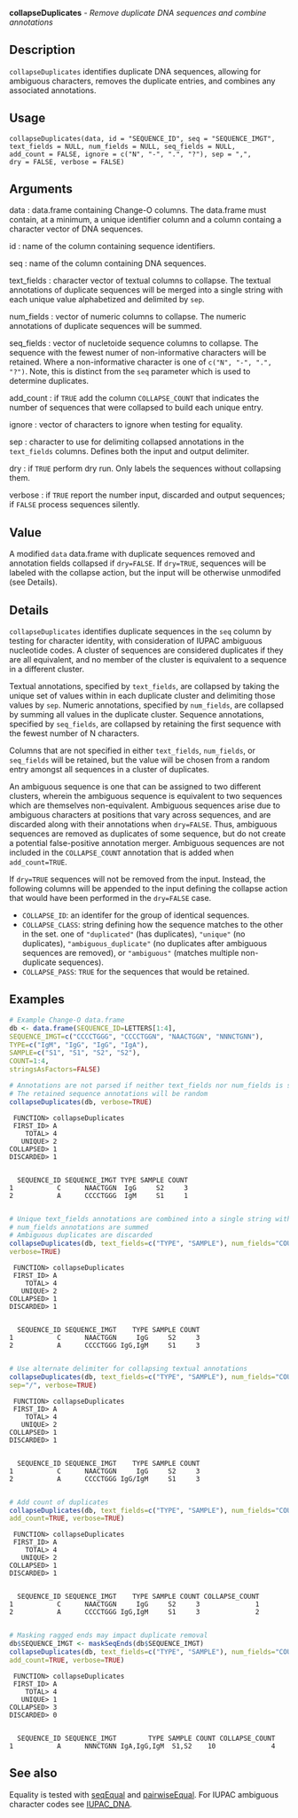 **collapseDuplicates** - *Remove duplicate DNA sequences and combine annotations*

Description
--------------------

`collapseDuplicates` identifies duplicate DNA sequences, allowing for ambiguous 
characters, removes the duplicate entries, and combines any associated annotations.


Usage
--------------------
```
collapseDuplicates(data, id = "SEQUENCE_ID", seq = "SEQUENCE_IMGT",
text_fields = NULL, num_fields = NULL, seq_fields = NULL,
add_count = FALSE, ignore = c("N", "-", ".", "?"), sep = ",",
dry = FALSE, verbose = FALSE)
```

Arguments
-------------------

data
:   data.frame containing Change-O columns. The data.frame 
must contain, at a minimum, a unique identifier column 
and a column containg a character vector of DNA sequences.

id
:   name of the column containing sequence identifiers.

seq
:   name of the column containing DNA sequences.

text_fields
:   character vector of textual columns to collapse. The textual 
annotations of duplicate sequences will be merged into a single 
string with each unique value alphabetized and delimited by 
`sep`.

num_fields
:   vector of numeric columns to collapse. The numeric annotations
of duplicate sequences will be summed.

seq_fields
:   vector of nucletoide sequence columns to collapse. The sequence 
with the fewest numer of non-informative characters will be 
retained. Where a non-informative character is one of 
`c("N", "-", ".", "?")`. Note, this is distinct from the 
`seq` parameter which is used to determine duplicates.

add_count
:   if `TRUE` add the column `COLLAPSE_COUNT` that 
indicates the number of sequences that were collapsed to build 
each unique entry.

ignore
:   vector of characters to ignore when testing for equality.

sep
:   character to use for delimiting collapsed annotations in the 
`text_fields` columns. Defines both the input and output 
delimiter.

dry
:   if `TRUE` perform dry run. Only labels the sequences without 
collapsing them.

verbose
:   if `TRUE` report the number input, discarded and output 
sequences; if `FALSE` process sequences silently.




Value
-------------------

A modified `data` data.frame with duplicate sequences removed and 
annotation fields collapsed if `dry=FALSE`. If `dry=TRUE`, 
sequences will be labeled with the collapse action, but the input will be
otherwise unmodifed (see Details).


Details
-------------------

`collapseDuplicates` identifies duplicate sequences in the `seq` column by
testing for character identity, with consideration of IUPAC ambiguous nucleotide codes. 
A cluster of sequences are considered duplicates if they are all equivalent, and no 
member of the cluster is equivalent to a sequence in a different cluster. 

Textual annotations, specified by `text_fields`, are collapsed by taking the unique
set of values within in each duplicate cluster and delimiting those values by `sep`.
Numeric annotations, specified by `num_fields`, are collapsed by summing all values 
in the duplicate cluster. Sequence annotations, specified by `seq_fields`, are 
collapsed by retaining the first sequence with the fewest number of N characters.

Columns that are not specified in either `text_fields`, `num_fields`, or 
`seq_fields` will be retained, but the value will be chosen from a random entry 
amongst all sequences in a cluster of duplicates.

An ambiguous sequence is one that can be assigned to two different clusters, wherein
the ambiguous sequence is equivalent to two sequences which are themselves 
non-equivalent. Ambiguous sequences arise due to ambiguous characters at positions that
vary across sequences, and are discarded along with their annotations when `dry=FALSE`. 
Thus, ambiguous sequences are removed as duplicates of some sequence, but do not create a potential
false-positive annotation merger. Ambiguous sequences are not included in the 
`COLLAPSE_COUNT` annotation that is added when `add_count=TRUE`.

If `dry=TRUE` sequences will not be removed from the input. Instead, the following columns
will be appended to the input defining the collapse action that would have been performed in the
`dry=FALSE` case.


+ `COLLAPSE_ID`:     an identifer for the group of identical sequences.
+ `COLLAPSE_CLASS`:  string defining how the sequence matches to the other in the set.
one of `"duplicated"` (has duplicates),
`"unique"` (no duplicates), `"ambiguous_duplicate"` 
(no duplicates after ambiguous sequences are removed), 
or `"ambiguous"` (matches multiple non-duplicate sequences).
+ `COLLAPSE_PASS`:   `TRUE` for the sequences that would be retained.




Examples
-------------------

```R
# Example Change-O data.frame
db <- data.frame(SEQUENCE_ID=LETTERS[1:4],
SEQUENCE_IMGT=c("CCCCTGGG", "CCCCTGGN", "NAACTGGN", "NNNCTGNN"),
TYPE=c("IgM", "IgG", "IgG", "IgA"),
SAMPLE=c("S1", "S1", "S2", "S2"),
COUNT=1:4,
stringsAsFactors=FALSE)

# Annotations are not parsed if neither text_fields nor num_fields is specified
# The retained sequence annotations will be random
collapseDuplicates(db, verbose=TRUE)

```


```
 FUNCTION> collapseDuplicates
 FIRST_ID> A
    TOTAL> 4
   UNIQUE> 2
COLLAPSED> 1
DISCARDED> 1


```


```
  SEQUENCE_ID SEQUENCE_IMGT TYPE SAMPLE COUNT
1           C      NAACTGGN  IgG     S2     3
2           A      CCCCTGGG  IgM     S1     1

```


```R

# Unique text_fields annotations are combined into a single string with ","
# num_fields annotations are summed
# Ambiguous duplicates are discarded
collapseDuplicates(db, text_fields=c("TYPE", "SAMPLE"), num_fields="COUNT", 
verbose=TRUE)

```


```
 FUNCTION> collapseDuplicates
 FIRST_ID> A
    TOTAL> 4
   UNIQUE> 2
COLLAPSED> 1
DISCARDED> 1


```


```
  SEQUENCE_ID SEQUENCE_IMGT    TYPE SAMPLE COUNT
1           C      NAACTGGN     IgG     S2     3
2           A      CCCCTGGG IgG,IgM     S1     3

```


```R

# Use alternate delimiter for collapsing textual annotations
collapseDuplicates(db, text_fields=c("TYPE", "SAMPLE"), num_fields="COUNT", 
sep="/", verbose=TRUE)

```


```
 FUNCTION> collapseDuplicates
 FIRST_ID> A
    TOTAL> 4
   UNIQUE> 2
COLLAPSED> 1
DISCARDED> 1


```


```
  SEQUENCE_ID SEQUENCE_IMGT    TYPE SAMPLE COUNT
1           C      NAACTGGN     IgG     S2     3
2           A      CCCCTGGG IgG/IgM     S1     3

```


```R

# Add count of duplicates
collapseDuplicates(db, text_fields=c("TYPE", "SAMPLE"), num_fields="COUNT", 
add_count=TRUE, verbose=TRUE)

```


```
 FUNCTION> collapseDuplicates
 FIRST_ID> A
    TOTAL> 4
   UNIQUE> 2
COLLAPSED> 1
DISCARDED> 1


```


```
  SEQUENCE_ID SEQUENCE_IMGT    TYPE SAMPLE COUNT COLLAPSE_COUNT
1           C      NAACTGGN     IgG     S2     3              1
2           A      CCCCTGGG IgG,IgM     S1     3              2

```


```R

# Masking ragged ends may impact duplicate removal
db$SEQUENCE_IMGT <- maskSeqEnds(db$SEQUENCE_IMGT)
collapseDuplicates(db, text_fields=c("TYPE", "SAMPLE"), num_fields="COUNT", 
add_count=TRUE, verbose=TRUE)
```


```
 FUNCTION> collapseDuplicates
 FIRST_ID> A
    TOTAL> 4
   UNIQUE> 1
COLLAPSED> 3
DISCARDED> 0


```


```
  SEQUENCE_ID SEQUENCE_IMGT        TYPE SAMPLE COUNT COLLAPSE_COUNT
1           A      NNNCTGNN IgA,IgG,IgM  S1,S2    10              4

```



See also
-------------------

Equality is tested with [seqEqual](seqEqual.md) and [pairwiseEqual](pairwiseEqual.md). 
For IUPAC ambiguous character codes see [IUPAC_DNA](IUPAC_CODES.md).



